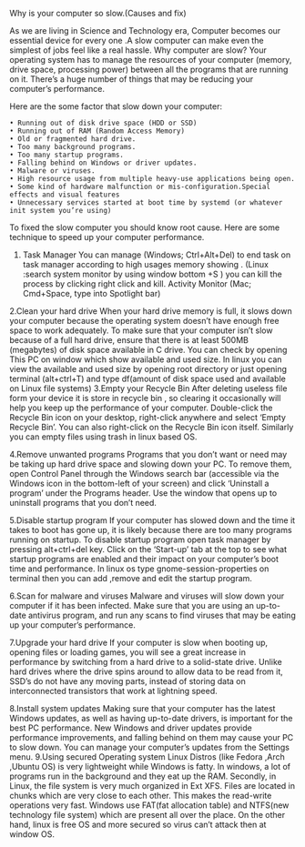 Why is your computer so slow.(Causes and fix)


As we are  living in Science and Technology  era, Computer becomes our essential device for every one .A slow computer can make even the simplest of jobs feel like a real hassle. Why computer are slow? Your operating system has to manage the resources of your computer (memory, drive space, processing power) between all the programs that are running on it. There’s a huge number of things that may be reducing your computer’s performance.

Here are the some factor that slow down  your computer:		
      
    • Running out of disk drive space (HDD or SSD)
    • Running out of RAM (Random Access Memory)
    • Old or fragmented hard drive.
    • Too many background programs.
    • Too many startup programs.
    • Falling behind on Windows or driver updates.
    • Malware or viruses.
    • High resource usage from multiple heavy-use applications being open.
    • Some kind of hardware malfunction or mis-configuration.Special effects and visual features
    • Unnecessary services started at boot time by systemd (or whatever init system you’re using)	
      


To fixed the slow computer you should know root cause. Here are some technique to speed up your computer performance.

1. Task Manager
 You can manage (Windows; Ctrl+Alt+Del)  to end task on task manager according to high usages memory showing . (Linux :search system monitor by using window bottom +S ) you can kill the process by clicking right click and kill. Activity Monitor (Mac; Cmd+Space, type into Spotlight bar)

2.Clean your hard drive
When your hard drive memory is full, it slows down your computer because the operating system doesn’t have enough free space to work adequately. 
To make sure that your computer isn’t slow because of a full hard drive, ensure that there is at least 500MB (megabytes) of disk space available in C drive. You can check by opening This PC on window which show available and used size. In linux you can view the available and used size by opening root directory or just opening terminal (alt+ctrl+T) and type df(amount of disk space used and available on Linux file systems)
3.Empty your Recycle Bin
After deleting useless file form your device it is store in recycle bin , so clearing it occasionally will help you keep up the performance of your computer. Double-click the Recycle Bin icon on your desktop, right-click anywhere and select ‘Empty Recycle Bin’. You can also right-click on the Recycle Bin icon itself. Similarly you can empty files using trash in linux based OS.

4.Remove unwanted programs
Programs that you don’t want or need may be taking up hard drive space and slowing down your PC. To remove them, open Control Panel through the Windows search bar (accessible via the Windows icon in the bottom-left of your screen) and click ‘Uninstall a program’ under the Programs header. Use the window that opens up to uninstall programs that you don’t need. 

5.Disable startup program 
If your computer has slowed down and the time it takes to boot has gone up, it is likely because there are too many programs running on startup. To disable startup program open task manager by pressing alt+ctrl+del key. Click on the ‘Start-up’ tab at the top to see what startup programs are enabled and their impact on your computer’s boot time and performance. In linux os type gnome-session-properties on terminal then you can add ,remove and edit the startup program.

6.Scan for malware and viruses
Malware and viruses will slow down your computer if it has been infected. Make sure that you are using an up-to-date antivirus program, and run any scans to find viruses that may be eating up your computer’s performance.

7.Upgrade your hard drive
If your computer is slow when booting up, opening files or loading games, you will see a great increase in performance by switching from a hard drive to a solid-state drive. Unlike hard drives where the drive spins around to allow data to be read from it, SSD’s do not have any moving parts, instead of storing data on interconnected transistors that work at lightning speed.

8.Install system updates
Making sure that your computer has the latest Windows updates, as well as having up-to-date drivers, is important for the best PC performance. New Windows and driver updates provide performance improvements, and falling behind on them may cause your PC to slow down. You can manage your computer’s updates from the Settings menu.
9.Using secured Operating system
Linux Distros (like Fedora ,Arch ,Ubuntu  OS) is very lightweight while Windows is fatty. In windows, a lot of programs run in the background and they eat up the RAM.
Secondly, in Linux, the file system is very much organized in Ext XFS. Files are located in chunks which are very close to each other. This makes the read-write operations very fast. Windows use FAT(fat allocation table) and NTFS(new technology  file system) which are present all over the place.  On the other hand, linux is free OS and more secured so virus can’t attack then at window OS.




	

